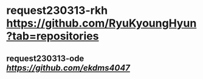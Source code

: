 # request230313-rkh <https://github.com/RyuKyoungHyun?tab=repositories>
## request230313-ode _https://github.com/ekdms4047_